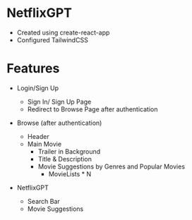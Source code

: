 # NetflixGPT
- Created using create-react-app
- Configured TailwindCSS

# Features
- Login/Sign Up
    - Sign In/ Sign Up Page
    - Redirect to Browse Page after authentication
- Browse (after authentication)
    - Header
    - Main Movie
        - Trailer in Background
        - Title & Description 
        - Movie Suggestions by Genres and Popular Movies
            - MovieLists * N

- NetflixGPT
    - Search Bar
    - Movie Suggestions
